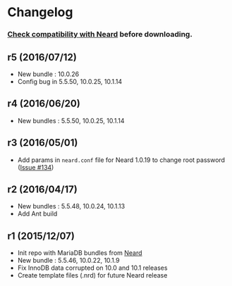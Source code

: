 # Changelog

### [Check compatibility with Neard](https://github.com/crazy-max/neard/wiki/binMariaDB#latest) before downloading.

## r5 (2016/07/12)

* New bundle : 10.0.26
* Config bug in 5.5.50, 10.0.25, 10.1.14

## r4 (2016/06/20)

* New bundles : 5.5.50, 10.0.25, 10.1.14

## r3 (2016/05/01)

* Add params in `neard.conf` file for Neard 1.0.19 to change root password ([Issue #134](https://github.com/crazy-max/neard/issues/134))

## r2 (2016/04/17)

* New bundles : 5.5.48, 10.0.24, 10.1.13
* Add Ant build

## r1 (2015/12/07)

* Init repo with MariaDB bundles from [Neard](https://github.com/crazy-max/neard)
* New bundle : 5.5.46, 10.0.22, 10.1.9
* Fix InnoDB data corrupted on 10.0 and 10.1 releases
* Create template files (.nrd) for future Neard release
